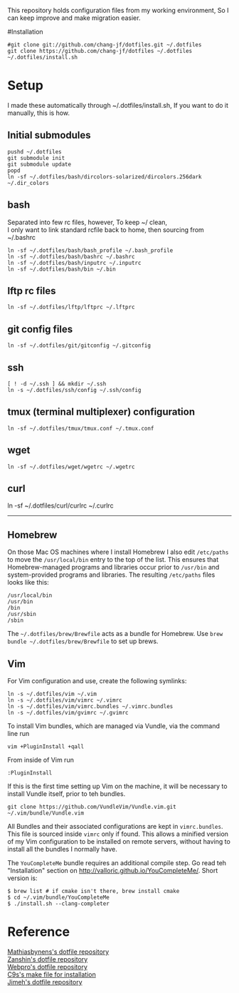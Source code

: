 This repository holds configuration files from my working environment, So I can keep improve and make migration easier.

#Installation
```
#git clone git://github.com/chang-jf/dotfiles.git ~/.dotfiles
git clone https://github.com/chang-jf/dotfiles ~/.dotfiles
~/.dotfiles/install.sh
```

# Setup
I made these automatically through ~/.dotfiles/install.sh, If you want to do it manually, this is how.

## Initial submodules
```
pushd ~/.dotfiles
git submodule init
git submodule update  
popd
ln -sf ~/.dotfiles/bash/dircolors-solarized/dircolors.256dark ~/.dir_colors  
```

## bash
Separated into few rc files, however, To keep ~/ clean,  
I only want to link standard rcfile back to home, then sourcing from ~/.bashrc

```
ln -sf ~/.dotfiles/bash/bash_profile ~/.bash_profile
ln -sf ~/.dotfiles/bash/bashrc ~/.bashrc
ln -sf ~/.dotfiles/bash/inputrc ~/.inputrc
ln -sf ~/.dotfiles/bash/bin ~/.bin
```

## lftp rc files
```
ln -sf ~/.dotfiles/lftp/lftprc ~/.lftprc
```

## git config files
```
ln -sf ~/.dotfiles/git/gitconfig ~/.gitconfig
```

## ssh
```
[ ! -d ~/.ssh ] && mkdir ~/.ssh
ln -s ~/.dotfiles/ssh/config ~/.ssh/config
```

## tmux (terminal multiplexer) configuration
```
ln -sf ~/.dotfiles/tmux/tmux.conf ~/.tmux.conf
```

## wget
```
ln -sf ~/.dotfiles/wget/wgetrc ~/.wgetrc
```

## curl
ln -sf ~/.dotfiles/curl/curlrc ~/.curlrc


--------------------------------------------------------------    
## Homebrew
On those Mac OS machines where I install Homebrew I also edit `/etc/paths` to move the `/usr/local/bin` entry to the top of the list. This ensures that Homebrew-managed programs and libraries occur prior to `/usr/bin` and system-provided programs and libraries. The resulting `/etc/paths` files looks like this:

    /usr/local/bin
    /usr/bin
    /bin
    /usr/sbin
    /sbin

The `~/.dotfiles/brew/Brewfile` acts as a bundle for Homebrew. Use `brew bundle ~/.dotfiles/brew/Brewfile` to set up brews.
    
## Vim
For Vim configuration and use, create the following symlinks:

    ln -s ~/.dotfiles/vim ~/.vim
    ln -s ~/.dotfiles/vim/vimrc ~/.vimrc
    ln -s ~/.dotfiles/vim/vimrc.bundles ~/.vimrc.bundles
    ln -s ~/.dotfiles/vim/gvimrc ~/.gvimrc

To install Vim bundles, which are managed via Vundle, via the command line run

    vim +PluginInstall +qall

From inside of Vim run

    :PluginInstall

If this is the first time setting up Vim on the machine, it will be necessary to install Vundle itself, prior to teh bundles.

    git clone https://github.com/VundleVim/Vundle.vim.git ~/.vim/bundle/Vundle.vim

All Bundles and their associated configurations are kept in `vimrc.bundles`. This file is sourced inside `vimrc` only if found. This allows a minified version of my Vim configuration to be installed on remote servers, without having to install all the bundles I normally have. 

The `YouCompleteMe` bundle requires an additional compile step. Go read teh "Installation" section on http://valloric.github.io/YouCompleteMe/. Short version is:

    $ brew list # if cmake isn't there, brew install cmake
    $ cd ~/.vim/bundle/YouCompleteMe
    $ ./install.sh --clang-completer

# Reference
[Mathiasbynens's dotfile repository](https://github.com/mathiasbynens/dotfiles)  
[Zanshin's dotfile repository](https://github.com/zanshin/dotfiles)  
[Webpro's dotfile repository](https://github.com/webpro/dotfiles)  
[C9s's make file for installation](http://c9s.blogspot.tw/2009/11/git-dotfiles.html)  
[Jimeh's dotfile repository](https://github.com/jimeh/dotfiles)
